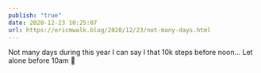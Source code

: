 ```yaml
---
publish: "true"
date: 2020-12-23 10:25:07
url: https://ericmwalk.blog/2020/12/23/not-many-days.html
---
```


Not many days during this year I can say I that 10k steps before noon... Let alone before 10am 🏃